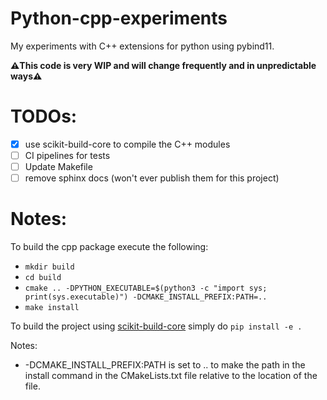 # Python-cpp-experiments
My experiments with C++ extensions for python using pybind11.

**⚠️This code is very WIP and will change frequently and in unpredictable ways⚠️**

# TODOs:
- [X] use scikit-build-core to compile the C++ modules
- [ ] CI pipelines for tests
- [ ] Update Makefile
- [ ] remove sphinx docs (won't ever publish them for this project)

# Notes:
To build the cpp package execute the following:
- `mkdir build`
- `cd build` 
- `cmake .. -DPYTHON_EXECUTABLE=$(python3 -c "import sys; print(sys.executable)") -DCMAKE_INSTALL_PREFIX:PATH=..`
- `make install`

To build the project using [scikit-build-core](https://github.com/scikit-build/scikit-build-core) simply do `pip install -e .`

Notes:
- -DCMAKE_INSTALL_PREFIX:PATH is set to .. to make the path in the install command in
the CMakeLists.txt file relative to the location of the file.

